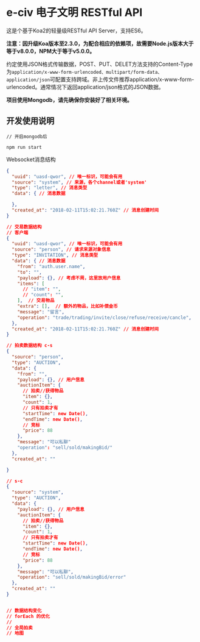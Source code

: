 e-civ 电子文明 RESTful API
=============================

这是个基于Koa2的轻量级RESTful API Server，支持ES6。

**注意：因升级Koa版本至2.3.0，为配合相应的依赖项，故需要Node.js版本大于等于v8.0.0，NPM大于等于v5.0.0。**

约定使用JSON格式传输数据，POST、PUT、DELET方法支持的Content-Type为`application/x-www-form-urlencoded、multipart/form-data、application/json`可配置支持跨域。非上传文件推荐application/x-www-form-urlencoded。通常情况下返回application/json格式的JSON数据。

**项目使用Mongodb，请先确保你安装好了相关环境。**


开发使用说明
------------

```Shell
// 开启mongodb后

npm run start
```

Websocket消息结构
```JSON
{
  "uuid": "uasd-qwor", // 唯一标识，可能会有用
  "source": "system", // 来源，各个channel或者'system'
  "type": "letter", // 消息类型
  "data": { // 消息数据

  },
  "created_at": "2018-02-11T15:02:21.760Z" // 消息创建时间
}

// 交易数据结构
// 客户端
{
  "uuid": "uasd-qwor", // 唯一标识，可能会有用
  "source": "person", // 请求来源对象信息
  "type": "INVITATION", // 消息类型
  "data": { // 消息数据
    "from": "auth.user.name",
    "to": "",
    "payload": {}, // 考虑不周，这里放用户信息
    "items": [
      // "item": "",
      // "count": "",
    ],  // 交易物品
    "extra": [],  // 额外的物品，比如补偿金币
    "message": "留言",
    "operation": "trade/trading/invite/close/refuse/receive/cancle",
  },
  "created_at": "2018-02-11T15:02:21.760Z" // 消息创建时间  
}

// 拍卖数据结构 c-s
{
  "source": "person",
  "type": "AUCTION",
  "data": {
    "from": "",
    "payload": {}, // 用户信息
    "auctionItem": {
      // 拍卖//获得物品
      "item": {},
      "count": 1,
      // 只有拍卖才有
      "startTime": new Date(),
      "endTime": new Date(),
      // 竞标
      "price": 88
    },
    "message": "可以私聊"
    "operation": "sell/sold/makingBid/"
  },
  "created_at": ""

}

// s-c
{
  "source": "system",
  "type": "AUCTION",
  "data": {
    "payload": {}, // 用户信息
    "auctionItem": {
      // 拍卖//获得物品
      "item": {},
      "count": 1,
      // 只有拍卖才有
      "startTime": new Date(),
      "endTime": new Date(),
      // 竞标
      "price": 88
    },
    "message": "可以私聊",
    "operation": "sell/sold/makingBid/error"
  },
  "created_at": ""
}


// 数据结构变化
// forEach 的优化
// 
// 全局拍卖
// 地图

```
